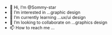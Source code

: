 - 👋 Hi, I’m @Sommy-star
- 👀 I’m interested in ...graphic design 
- 🌱 I’m currently learning ...ux/ui design
- 💞️ I’m looking to collaborate on ...graphics design 
- 📫 How to reach me ...

<!---
Sommy-star/Sommy-star is a ✨ special ✨ repository because its `README.md` (this file) appears on your GitHub profile.
You can click the Preview link to take a look at your changes.
--->
